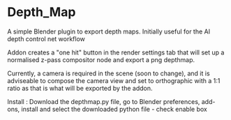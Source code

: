 # Depth_Map

A simple Blender plugin to export depth maps. Initially useful for the AI depth control net workflow

Addon creates a "one hit" button in the render settings tab that will set up a normalised z-pass compositor node and export a png depthmap.

Currently, a camera is required in the scene (soon to change), and it is adviseable to compose the camera view and set to orthographic with a 1:1 ratio as that is what will be exported by the addon.

Install : Download the depthmap.py file, go to Blender preferences, add-ons, install and select the downloaded python file - check enable box

